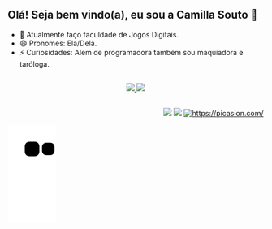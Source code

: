 ## Olá! Seja bem vindo(a), eu sou a Camilla Souto 🔭


- 🌱 Atualmente faço faculdade de Jogos Digitais. 
- 😄 Pronomes: Ela/Dela.
- ⚡ Curiosidades: Alem de programadora também sou maquiadora e taróloga. 

##

<div align="center">
  <a href="https://github.com/camis-souto">
  <img height="160em" src="https://github-readme-stats.vercel.app/api?username=camis-souto&show_icons=true&theme=radical"/>
  <img height="160em" src="https://github-readme-stats.vercel.app/api/top-langs/?username=camis-souto&layout=compact&langs_count=6&theme=radical"/>
  
</div>

##

<div align="right"> 
   <a href = "mailto:camillalsouto@gmail.com"><img src="https://img.shields.io/badge/-Gmail-%23333?style=for-the-badge&logo=gmail&logoColor=red" target="_blank"></a>
  <a href="https://www.linkedin.com/in/camilla-souto-561845141/" target="_blank"><img src="https://img.shields.io/badge/-LinkedIn-%230077B5?style=for-the-badge&logo=linkedin&logoColor=white" target="_blank"></a>  
  <a href="https://picasion.com/"><img src="https://i.picasion.com/pic92/b3906366ef43bd42c9dd8ba8f836bf50.gif" width="100" height="100" border="0" alt="https://picasion.com/" /></a><br/>
</div>


![Snake animation](https://github.com/camis-souto/camis-souto/blob/output/github-contribution-grid-snake.svg)
